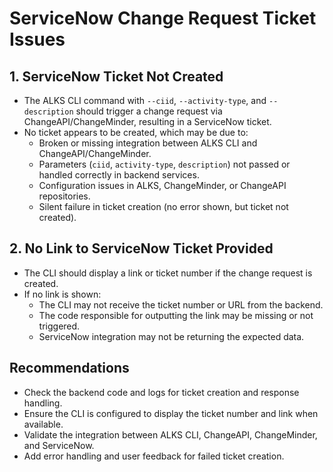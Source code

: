 # ServiceNow Change Request Ticket Issues

## 1. ServiceNow Ticket Not Created
- The ALKS CLI command with `--ciid`, `--activity-type`, and `--description` should trigger a change request via ChangeAPI/ChangeMinder, resulting in a ServiceNow ticket.
- No ticket appears to be created, which may be due to:
  - Broken or missing integration between ALKS CLI and ChangeAPI/ChangeMinder.
  - Parameters (`ciid`, `activity-type`, `description`) not passed or handled correctly in backend services.
  - Configuration issues in ALKS, ChangeMinder, or ChangeAPI repositories.
  - Silent failure in ticket creation (no error shown, but ticket not created).

## 2. No Link to ServiceNow Ticket Provided
- The CLI should display a link or ticket number if the change request is created.
- If no link is shown:
  - The CLI may not receive the ticket number or URL from the backend.
  - The code responsible for outputting the link may be missing or not triggered.
  - ServiceNow integration may not be returning the expected data.

## Recommendations
- Check the backend code and logs for ticket creation and response handling.
- Ensure the CLI is configured to display the ticket number and link when available.
- Validate the integration between ALKS CLI, ChangeAPI, ChangeMinder, and ServiceNow.
- Add error handling and user feedback for failed ticket creation.
